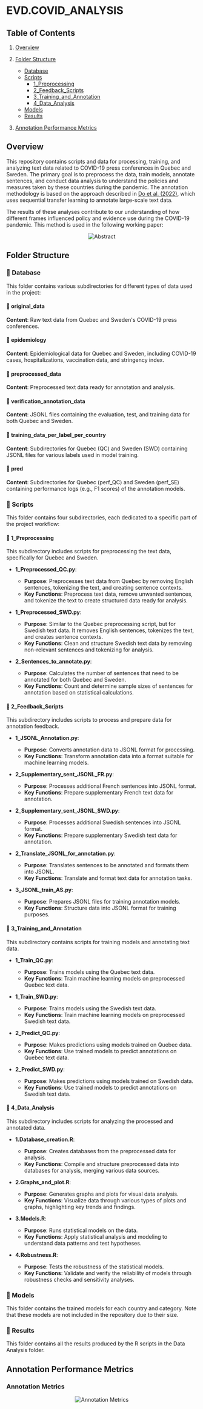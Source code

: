 # EVD.COVID_ANALYSIS

## Table of Contents

1. [Overview](#overview)

2. [Folder Structure](#folder-structure)
   - [Database](#database)
   - [Scripts](#scripts)
     - [1_Preprocessing](#1_preprocessing)
     - [2_Feedback_Scripts](#2_feedback_scripts)
     - [3_Training_and_Annotation](#3_training_and_annotation)
     - [4_Data_Analysis](#4_data_analysis)
   - [Models](#models)
   - [Results](#results)

3. [Annotation Performance Metrics](#annotation-performance-metrics)

## Overview

This repository contains scripts and data for processing, training, and analyzing text data related to COVID-19 press conferences in Quebec and Sweden. The primary goal is to preprocess the data, train models, annotate sentences, and conduct data analysis to understand the policies and measures taken by these countries during the pandemic. The annotation methodology is based on the approach described in [Do et al. (2022)](https://journals.sagepub.com/doi/pdf/10.1177/00491241221134526?casa_token=je4hEAkbGj4AAAAA:DF8Co2J-JzFNMycjRfroCdfrLB0Qivqu3WM_U83eX2oW17eJ-mh2jxTD6ai-fKoz_wICW_OQg0qkYMs), which uses sequential transfer learning to annotate large-scale text data.

The results of these analyses contribute to our understanding of how different frames influenced policy and evidence use during the COVID-19 pandemic. This method is used in the following working paper:

<p align="center">
  <img src="/Results/abstract.png" alt="Abstract">
</p>

## Folder Structure

### 📂 Database

This folder contains various subdirectories for different types of data used in the project:

#### 📂 original_data

**Content**: Raw text data from Quebec and Sweden's COVID-19 press conferences.

#### 📂 epidemiology

**Content**: Epidemiological data for Quebec and Sweden, including COVID-19 cases, hospitalizations, vaccination data, and stringency index.

#### 📂 preprocessed_data

**Content**: Preprocessed text data ready for annotation and analysis.

#### 📂 verification_annotation_data

**Content**: JSONL files containing the evaluation, test, and training data for both Quebec and Sweden.

#### 📂 training_data_per_label_per_country

**Content**: Subdirectories for Quebec (QC) and Sweden (SWD) containing JSONL files for various labels used in model training.

#### 📂 pred

**Content**: Subdirectories for Quebec (perf_QC) and Sweden (perf_SE) containing performance logs (e.g., F1 scores) of the annotation models.

### 📂 Scripts

This folder contains four subdirectories, each dedicated to a specific part of the project workflow:

#### 📂 1_Preprocessing

This subdirectory includes scripts for preprocessing the text data, specifically for Quebec and Sweden.

- **1_Preprocessed_QC.py**:
  - **Purpose**: Preprocesses text data from Quebec by removing English sentences, tokenizing the text, and creating sentence contexts.
  - **Key Functions**: Preprocess text data, remove unwanted sentences, and tokenize the text to create structured data ready for analysis.

- **1_Preprocessed_SWD.py**:
  - **Purpose**: Similar to the Quebec preprocessing script, but for Swedish text data. It removes English sentences, tokenizes the text, and creates sentence contexts.
  - **Key Functions**: Clean and structure Swedish text data by removing non-relevant sentences and tokenizing for analysis.

- **2_Sentences_to_annotate.py**:
  - **Purpose**: Calculates the number of sentences that need to be annotated for both Quebec and Sweden.
  - **Key Functions**: Count and determine sample sizes of sentences for annotation based on statistical calculations.

#### 📂 2_Feedback_Scripts

This subdirectory includes scripts to process and prepare data for annotation feedback.

- **1_JSONL_Annotation.py**:
  - **Purpose**: Converts annotation data to JSONL format for processing.
  - **Key Functions**: Transform annotation data into a format suitable for machine learning models.

- **2_Supplementary_sent_JSONL_FR.py**:
  - **Purpose**: Processes additional French sentences into JSONL format.
  - **Key Functions**: Prepare supplementary French text data for annotation.

- **2_Supplementary_sent_JSONL_SWD.py**:
  - **Purpose**: Processes additional Swedish sentences into JSONL format.
  - **Key Functions**: Prepare supplementary Swedish text data for annotation.

- **2_Translate_JSONL_for_annotation.py**:
  - **Purpose**: Translates sentences to be annotated and formats them into JSONL.
  - **Key Functions**: Translate and format text data for annotation tasks.

- **3_JSONL_train_AS.py**:
  - **Purpose**: Prepares JSONL files for training annotation models.
  - **Key Functions**: Structure data into JSONL format for training purposes.

#### 📂 3_Training_and_Annotation

This subdirectory contains scripts for training models and annotating text data.

- **1_Train_QC.py**:
  - **Purpose**: Trains models using the Quebec text data.
  - **Key Functions**: Train machine learning models on preprocessed Quebec text data.

- **1_Train_SWD.py**:
  - **Purpose**: Trains models using the Swedish text data.
  - **Key Functions**: Train machine learning models on preprocessed Swedish text data.

- **2_Predict_QC.py**:
  - **Purpose**: Makes predictions using models trained on Quebec data.
  - **Key Functions**: Use trained models to predict annotations on Quebec text data.

- **2_Predict_SWD.py**:
  - **Purpose**: Makes predictions using models trained on Swedish data.
  - **Key Functions**: Use trained models to predict annotations on Swedish text data.

#### 📂 4_Data_Analysis

This subdirectory includes scripts for analyzing the processed and annotated data.

- **1.Database_creation.R**:
  - **Purpose**: Creates databases from the preprocessed data for analysis.
  - **Key Functions**: Compile and structure preprocessed data into databases for analysis, merging various data sources.

- **2.Graphs_and_plot.R**:
  - **Purpose**: Generates graphs and plots for visual data analysis.
  - **Key Functions**: Visualize data through various types of plots and graphs, highlighting key trends and findings.

- **3.Models.R**:
  - **Purpose**: Runs statistical models on the data.
  - **Key Functions**: Apply statistical analysis and modeling to understand data patterns and test hypotheses.

- **4.Robustness.R**:
  - **Purpose**: Tests the robustness of the statistical models.
  - **Key Functions**: Validate and verify the reliability of models through robustness checks and sensitivity analyses.

### 📂 Models

This folder contains the trained models for each country and category. Note that these models are not included in the repository due to their size.

### 📂 Results

This folder contains all the results produced by the R scripts in the Data Analysis folder.

## Annotation Performance Metrics

### Annotation Metrics

<p align="center">
  <img src="/Results/annotation_metrics.png" alt="Annotation Metrics">
</p>

